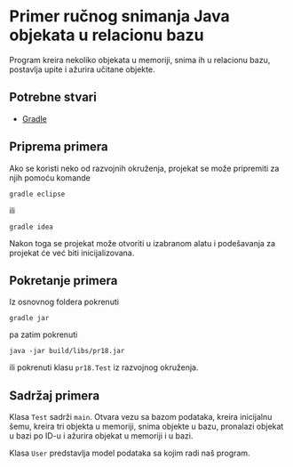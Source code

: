 # Primer ručnog snimanja Java objekata u relacionu bazu

Program kreira nekoliko objekata u memoriji, snima ih u relacionu bazu, 
postavlja upite i ažurira učitane objekte.

## Potrebne stvari

* [Gradle](https://gradle.org)

## Priprema primera

Ako se koristi neko od razvojnih okruženja, projekat se može pripremiti 
za njih pomoću komande

`gradle eclipse`

ili 

`gradle idea`

Nakon toga se projekat može otvoriti u izabranom alatu i podešavanja za 
projekat će već biti inicijalizovana.

## Pokretanje primera

Iz osnovnog foldera pokrenuti

`gradle jar`

pa zatim pokrenuti

`java -jar build/libs/pr18.jar`

ili pokrenuti klasu `pr18.Test` iz razvojnog okruženja.

## Sadržaj primera

Klasa `Test` sadrži `main`. Otvara vezu sa bazom podataka, kreira inicijalnu 
šemu, kreira tri objekta u memoriji, snima objekte u bazu, pronalazi objekat
u bazi po ID-u i ažurira objekat u memoriji i u bazi.


Klasa `User` predstavlja model podataka sa kojim radi naš program.
